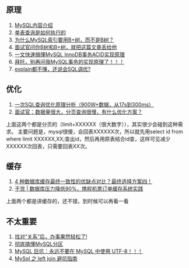 ## 原理

1. [MySQL内容介绍](https://mp.weixin.qq.com/s/0-wgz5EEFHPO4ncbo9rLBQ "介绍了缓存，索引，优化器，explain，redo log，事物等，但是不详细")
1. [单表查询是如何执行的](https://mp.weixin.qq.com/s/cvrMKoawIbIJjMZhAEYV-g)
1. [为什么MySQL索引要用B+树，而不是B树？](https://mp.weixin.qq.com/s/BWlkrHiB-uP6fDnsxtKU0Q)
1. [面试官问你B树和B+树，就把这篇文章丢给他](https://mp.weixin.qq.com/s/iAJyBx7fSKUMHSKYVMDuQg)
1. [一文快速搞懂MySQL InnoDB事务ACID实现原理](https://mp.weixin.qq.com/s/j7rf0kE9-Z80OsUJymoPBw)
1. [拜托，别再问我MySQL事务的实现原理了！！！](https://mp.weixin.qq.com/s/qw8m4TdX0sta3utiOglFPg)
1. [explain都不懂，还说会SQL调优?](https://mp.weixin.qq.com/s/pSSOC_VsNhd-EqOST8eQRA "https://www.jianshu.com/p/8cc547d05478")

## 优化

1. [一次SQL查询优化原理分析（900W+数据，从17s到300ms）](https://mp.weixin.qq.com/s/CobdICM1vOUumLS2POVhSA)
1. [面试官：数据量很大，分页查询很慢，有什么优化方案？](https://mp.weixin.qq.com/s/evYERBgR5vV_hir2r_N85Q)

上面这两个都是分页的（limit+XXXXXX（很大数字）），其实很少会碰到这种需求。
主要问题是，mysql很傻，会回表XXXXXX次，所以就先用select id from where limit XXXXXX,XX;查出id，然后再用原表结合id查，这样可见减少XXXXXX次回表，只需要回表XX次。

## 缓存

1. [4 种数据库缓存最终一致性的优缺点对比？最终选择方案四！](https://mp.weixin.qq.com/s/SeEF3f1LTz3bHyAUe30cxw)
1. [干货 | 数据库压力降低90%，携程机票订单缓存系统实践](https://mp.weixin.qq.com/s/0ls1QYKAIiZdXhKPQ62OrQ)

上面两个都是讲缓存的，还不错，到时候可以再看一看

## 不太重要

1. [找对“关系”后，办事果然轻松了!](https://mp.weixin.qq.com/s/mpi2tfvLKXAiPK1dxWSTQQ)
1. [彻底搞懂MySQL分区](https://mp.weixin.qq.com/s/mQkZSTQuyQWDvh7hcD9vIQ)
1. [MySQL 巨坑：永远不要在 MySQL 中使用 UTF-8！！！](https://mp.weixin.qq.com/s/LXEyeAUn4ZR2j71x9uNRjg)
1. [MySql 之 left join 避坑指南](https://mp.weixin.qq.com/s/83h0QD58Gz0zUikSRtqqdA)
